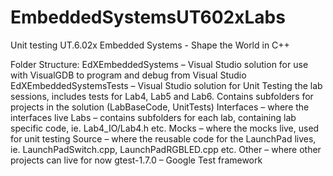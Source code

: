 # EmbeddedSystemsUT602xLabs
Unit testing UT.6.02x Embedded Systems - Shape the World in C++

Folder Structure:
EdXEmbeddedSystems – Visual Studio solution for use with VisualGDB to program and debug from Visual Studio
EdXEmbeddedSystemsTests – Visual Studio solution for Unit Testing the lab sessions, includes tests for Lab4, Lab5 and Lab6. Contains subfolders for projects in the solution (LabBaseCode, UnitTests)
Interfaces – where the interfaces live
Labs – contains subfolders for each lab, containing lab specific code, ie. Lab4_IO/Lab4.h etc.
Mocks – where the mocks live, used for unit testing
Source – where the reusable code for the LaunchPad lives, ie. LaunchPadSwitch.cpp, LaunchPadRGBLED.cpp etc.
Other – where other projects can live for now
gtest-1.7.0 – Google Test framework
